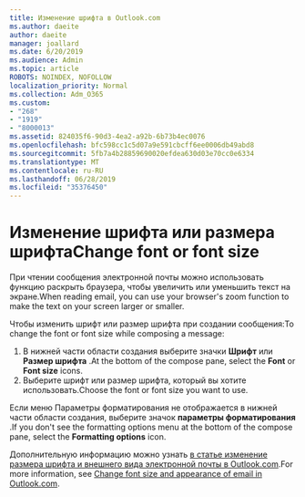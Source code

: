```yaml
---
title: Изменение шрифта в Outlook.com
ms.author: daeite
author: daeite
manager: joallard
ms.date: 6/20/2019
ms.audience: Admin
ms.topic: article
ROBOTS: NOINDEX, NOFOLLOW
localization_priority: Normal
ms.collection: Adm_O365
ms.custom:
- "268"
- "1919"
- "8000013"
ms.assetid: 824035f6-90d3-4ea2-a92b-6b73b4ec0076
ms.openlocfilehash: bfc598cc1c5d07a9e591cbcff6ee0006db49abd8
ms.sourcegitcommit: 5fb7a4b28859690020efdea630d03e70cc0e6334
ms.translationtype: MT
ms.contentlocale: ru-RU
ms.lasthandoff: 06/28/2019
ms.locfileid: "35376450"
---
```

# <a name="change-font-or-font-size"></a><span data-ttu-id="2db07-102">Изменение шрифта или размера шрифта</span><span class="sxs-lookup"><span data-stu-id="2db07-102">Change font or font size</span></span>

<span data-ttu-id="2db07-103">При чтении сообщения электронной почты можно использовать функцию раскрыть браузера, чтобы увеличить или уменьшить текст на экране.</span><span class="sxs-lookup"><span data-stu-id="2db07-103">When reading email, you can use your browser's zoom function to make the text on your screen larger or smaller.</span></span>
  
<span data-ttu-id="2db07-104">Чтобы изменить шрифт или размер шрифта при создании сообщения:</span><span class="sxs-lookup"><span data-stu-id="2db07-104">To change the font or font size while composing a message:</span></span>
  
1. <span data-ttu-id="2db07-105">В нижней части области создания выберите значки **Шрифт** или **Размер шрифта** .</span><span class="sxs-lookup"><span data-stu-id="2db07-105">At the bottom of the compose pane, select the **Font** or **Font size** icons.</span></span>
2. <span data-ttu-id="2db07-106">Выберите шрифт или размер шрифта, который вы хотите использовать.</span><span class="sxs-lookup"><span data-stu-id="2db07-106">Choose the font or font size you want to use.</span></span>

<span data-ttu-id="2db07-107">Если меню Параметры форматирования не отображается в нижней части области создания, выберите значок **параметры форматирования** .</span><span class="sxs-lookup"><span data-stu-id="2db07-107">If you don't see the formatting options menu at the bottom of the compose pane, select the **Formatting options** icon.</span></span>
  
<span data-ttu-id="2db07-108">Дополнительную информацию можно узнать [в статье изменение размера шрифта и внешнего вида электронной почты в Outlook.com](https://support.office.com/article/0b4eb323-23fc-4d5d-adbf-cae14c9c0386?wt.mc_id=Office_Outlook_com_Alchemy).</span><span class="sxs-lookup"><span data-stu-id="2db07-108">For more information, see [Change font size and appearance of email in Outlook.com](https://support.office.com/article/0b4eb323-23fc-4d5d-adbf-cae14c9c0386?wt.mc_id=Office_Outlook_com_Alchemy).</span></span>